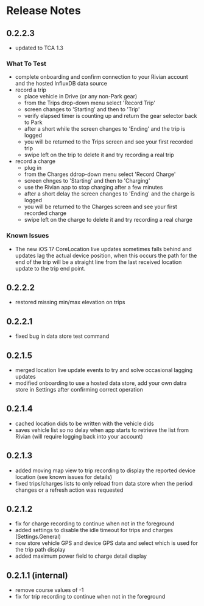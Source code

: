 # Release Notes

## 0.2.2.3
- updated to TCA 1.3

### What To Test
- complete onboarding and confirm connection to your Rivian account and the hosted InfluxDB data source
- record a trip
    - place vehicle in Drive (or any non-Park gear)
    - from the Trips drop-down menu select 'Record Trip'
    - screen changes to 'Starting' and then to 'Trip'
    - verify elapsed timer is counting up and return the gear selector back to Park
    - after a short while the screen changes to 'Ending' and the trip is logged
    - you will be returned to the Trips screen and see your first recorded trip
    - swipe left on the trip to delete it and try recording a real trip
- record a charge
    - plug in
    - from the Charges ddrop-down menu select 'Record Charge'
    - screen chnges to 'Starting' and then to 'Charging'
    - use the Rivian app to stop charging after a few minutes
    - after a short delay the screen changes to 'Ending' and the charge is logged
    - you will be returned to the Charges screen and see your first recorded charge
    - swipe left on the charge to delete it and try recording a real charge

### Known Issues
- The new iOS 17 CoreLocation live updates sometimes falls behind and updates lag the actual device position, when this occurs the path for the end of the trip will be a straight line from the last received location update to the trip end point.

## 0.2.2.2
- restored missing min/max elevation on trips

## 0.2.2.1
- fixed bug in data store test command

## 0.2.1.5
- merged location live update events to try and solve occasional lagging updates
- modified onboarding to use a hosted data store, add your own datra store in Settings after confirming correct operation

## 0.2.1.4
- cached location dids to be written with the vehicle dids
- saves vehicle list so no delay when app starts to retrieve the list from Rivian (will require logging back into your account) 

## 0.2.1.3
- added moving map view to trip recording to display the reported device location (see known issues for details)
- fixed trips/charges lists to only reload from data store when the period changes or a refresh action was requested

## 0.2.1.2
- fix for charge recording to continue when not in the foreground
- added settings to disable the idle timeout for trips and charges (Settings.General)
- now store vehicle GPS and device GPS data and select which is used for the trip path display
- added maximum power field to charge detail display

## 0.2.1.1 (internal)
- remove course values of -1
- fix for trip recording to continue when not in the foreground

